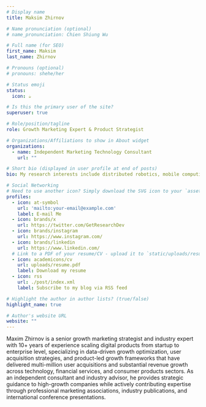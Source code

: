 ```yaml
---
# Display name
title: Maksim Zhirnov

# Name pronunciation (optional)
# name_pronunciation: Chien Shiung Wu

# Full name (for SEO)
first_name: Maksim
last_name: Zhirnov

# Pronouns (optional)
# pronouns: shehe/her

# Status emoji
status:
  icon: ☕️

# Is this the primary user of the site?
superuser: true

# Role/position/tagline
role: Growth Marketing Expert & Product Strategist

# Organizations/Affiliations to show in About widget
organizations:
  - name: Independent Marketing Technology Consultant
    url: ""

# Short bio (displayed in user profile at end of posts)
bio: My research interests include distributed robotics, mobile computing and programmable matter.

# Social Networking
# Need to use another icon? Simply download the SVG icon to your `assets/media/icons/` folder.
profiles:
  - icon: at-symbol
    url: 'mailto:your-email@example.com'
    label: E-mail Me
  - icon: brands/x
    url: https://twitter.com/GetResearchDev
  - icon: brands/instagram
    url: https://www.instagram.com/
  - icon: brands/linkedin
    url: https://www.linkedin.com/
  # Link to a PDF of your resume/CV - upload it to `static/uploads/resume.pdf`
  - icon: academicons/cv
    url: uploads/resume.pdf
    label: Download my resume
  - icon: rss
    url: ./post/index.xml
    label: Subscribe to my blog via RSS feed

# Highlight the author in author lists? (true/false)
highlight_name: true

# Author's website URL
website: ""
---
```



Maxim Zhirnov is a senior growth marketing strategist and industry expert with 10+ years of experience scaling digital products from startup to enterprise level, specializing in data-driven growth optimization, user acquisition strategies, and product-led growth frameworks that have delivered multi-million user acquisitions and substantial revenue growth across technology, financial services, and consumer products sectors. As an independent consultant and industry advisor, he provides strategic guidance to high-growth companies while actively contributing expertise through professional marketing associations, industry publications, and international conference presentations.